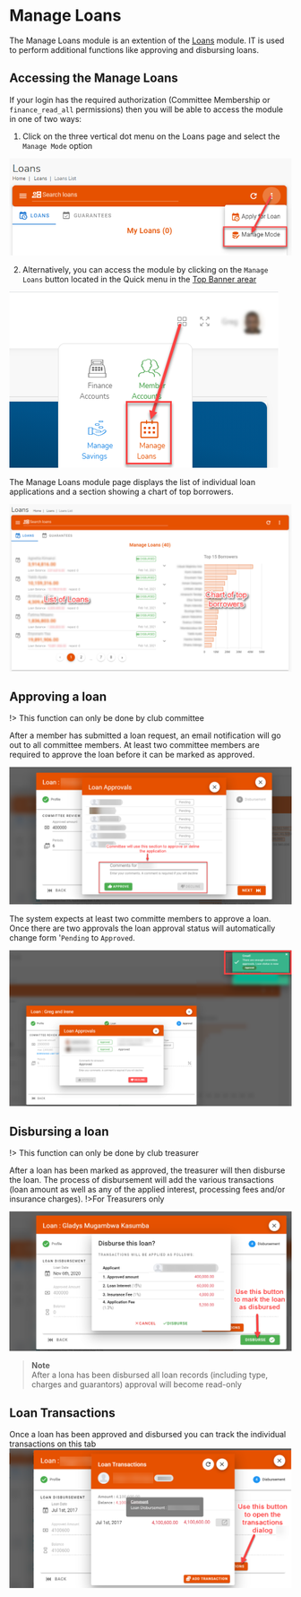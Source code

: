 # Manage Loans
The Manage Loans  module is an extention of the [Loans](user-modules/loans.md) module. IT is used to perform additional functions like approving and disbursing loans.

## Accessing the Manage Loans
If your login has the required authorization (Committee Membership or `finance_read_all` permissions) then you will be able to access the module  in one of two ways:

1. Click on the three vertical dot menu on the Loans page and select the `Manage Mode` option

![alt text](../images/4.6.1_Manage_Loans_menu.png ":size=x150 Manage Lonas menu")

2. Alternatively, you can access the module by clicking on the `Manage Loans` button located in the Quick menu in the [Top Banner arear](access-the-site/navigate-the-app?id=the-top-banner-area)

![alt text](../images/4.6.2_Manage_Loans_quick_menu.png ":size=x150 Manage Loans menu")

The Manage Loans module page displays the list of individual loan applications and a section showing a chart of top borrowers.

![alt text](../images/4.6.3_Manage_Loans_page.png ":size=x300 Manage Loans page")

## Approving a loan
!> This function can only be done by club committee

After a member has submitted a loan request, an email notification will go out to all committee members. At least two committee members are required to approve the loan before it can be marked as approved. 

![alt text](../images/4.4.3_Apply_Loan_Approval.png ":size=x300 Apply Loan approval")

The system expects at least two committe members to approve a loan. Once there are two approvals the loan approval status will automatically change form '`Pending` to `Approved`.

![alt text](../images/4.4.3.2_Loan_Approved.png ":size=x300 Loan Approved")

## Disbursing a loan
!> This function can only be done by club treasurer

After a loan has been marked as approved, the treasurer will then disburse the loan. The process of disbursement will add the various transactions (loan amount as well as any of the applied interest, processing fees and/or insurance charges).
!>For Treasurers only

![alt text](../images/4.4.4_Apply_Loan_Disburse.png ":size=x300 Apply Loan disburse")

>**Note** \
After a lona has been disbursed all loan  records (including type, charges and guarantors) approval will become read-only

## Loan Transactions
Once a loan has been approved and disbursed you can track the individual transactions on this tab
![alt text](../images/4.4.5_Loan_Transactions.png ":size=x300 Apply Loan disburse")